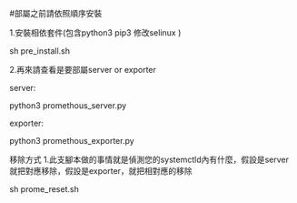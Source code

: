 #部屬之前請依照順序安裝

1.安裝相依套件(包含python3 pip3 修改selinux )

sh pre_install.sh

2.再來請查看是要部屬server or exporter

server:

python3 promethous_server.py

exporter:

python3 promethous_exporter.py



移除方式
1.此支腳本做的事情就是偵測您的systemctld內有什麼，假設是server就把對應移除，假設是exporter，就把相對應的移除

sh prome_reset.sh

